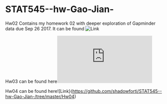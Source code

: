 # STAT545--hw-Gao-Jian-
Hw02 Contains my homework 02 with deeper exploration of Gapminder data due Sep 26 2017. It can be found ![Link](https://github.com/shadowforti/STAT545--hw-Gao-Jian-/tree/master/Hw02%20)

Hw03 can be found here![Link](https://github.com/shadowforti/STAT545--hw-Gao-Jian-/blob/master/Hw03/Hw03.md)

Hw04 can be found here![Link}(https://github.com/shadowforti/STAT545--hw-Gao-Jian-/tree/master/Hw04)

